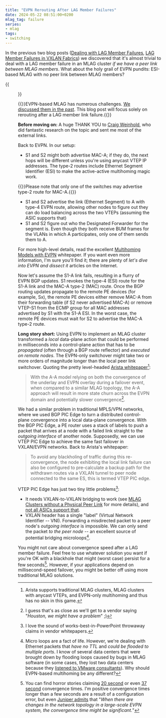 ```yaml
---
title: "EVPN Rerouting After LAG Member Failures"
date: 2024-05-22 08:51:00+0200
mlag_tag: failure
series:
- mlag
tags:
- switching
---
```

In the previous two blog posts ([Dealing with LAG Member Failures](/2024/05/mlag-lag-member-rerouting.html), [LAG Member Failures in VXLAN Fabrics](/2024/05/mlag-vxlan-rerouting.html))  we discovered that it's almost trivial to deal with a LAG member failure in an MLAG cluster *if we have a peer link between MLAG members*. What about the holy grail of EVPN pundits: ESI-based MLAG with no peer link between MLAG members?
<!--more-->
{{<figure src="/2024/05/mlag-evpn-only.png" caption="EVPN-based MLAG">}}

{{<note warn>}}EVPN-based MLAG has numerous challenges. [We discussed them in the past](/2022/11/mlag-vxlan-evpn.html). This blog post will focus solely on rerouting after a LAG member link failure.{{</note>}}

**Before moving on:** A huge THANK YOU to [Craig Weinhold](https://www.linkedin.com/in/craig-weinhold-0230236/), who did fantastic research on the topic and sent me most of the external links.

Back to EVPN. In our setup:

* S1 and S2 might both advertise MAC-A; if they do, the next hops will be different unless you're using anycast VTEP IP addresses. The type-2 routes include Ethernet Segment Identifier (ESI) to make the active-active multihoming magic work.

{{<note info>}}Please note that only one of the switches may advertise type-2 route for MAC-A.{{</note>}}

* S1 and S2 advertise the link (Ethernet Segment) to A with type-4 EVPN route, allowing other nodes to figure out they can do load balancing across the two VTEPs (assuming the ASIC supports that)
* S1 and S2 figure out who the Designated Forwarder for the segment is. Even though they both receive BUM frames for the VLANs in which A participates, only one of them sends them to A.

For more high-level details, read the excellent [Multihoming Models with EVPN](https://www.arista.com/assets/data/pdf/Whitepapers/EVPN-DC-Multihoming-for-Resiliency-WP.pdf) whitepaper. If you want even more information, I'm sure you'll find it; there are plenty of *let's dive into EVPN and dissect it* articles on the Internet. 

Now let's assume the S1-A link fails, resulting in a flurry of EVPN BGP updates. S1 revokes the type-4 (ESI) route for the S1-A link and the MAC-A type-2 (MAC) route. Once the BGP routing updates propagate to the remote PE devices (for example, Sx), the remote PE devices either remove MAC-A from their forwarding table (if S2 never advertised MAC-A) or remove VTEP-S1 from the ECMP group for all MAC addresses advertised by S1 with the S1-A ESI. In the worst case, the remote PE devices must wait for S2 to advertise the MAC-A type-2 route.

**Long story short:** Using EVPN to implement an MLAG cluster transformed a *local* data-plane action that could be performed in milliseconds into a control-plane action that has to be *propagated* (often through a BGP route reflector) and *executed on remote nodes*. The EVPN-only switchover might take two or more orders of magnitude longer than the local peer link switchover. Quoting the pretty level-headed [Arista whitepaper](https://www.arista.com/assets/data/pdf/Whitepapers/EVPN-DC-Multihoming-for-Resiliency-WP.pdf)[^NBG]:

[^NBG]: Arista supports traditional MLAG clusters, MLAG clusters with anycast VTEPs, and EVPN-only multihoming and thus has no skin in this game.

> With the A-A model relying on both the convergence of the underlay and EVPN overlay during a failover event, when compared to a similar MLAG topology, the A-A approach will result in more state churn across the EVPN domain and potentially slower convergence[^MEH].

[^MEH]: I guess that's as close as we'll get to a vendor saying "_Houston, we might have a problem_" ;)

We had a similar problem in traditional MPLS/VPN networks, where we used BGP PIC Edge to turn a distributed control-plane convergence into a local data-plane convergence. With the BGP PIC Edge, a PE router uses a stack of labels to push a packet that arrives at a node with a failed link straight to the *outgoing interface* of another node. Supposedly, we can use VTEP PIC Edge to achieve the same fast failover in VXLAN/EVPN networks. Back to Arista's whitepaper:

> To avoid any blackholing of traffic during this re-convergence, the node exhibiting the local link failure can also be configured to pre-calculate a backup path for the withdrawn routes via a VXLAN tunnel to peer node connected to the same ES, this is termed VTEP PIC edge.

[^TAC]: I love the sound of works-best-in-PowerPoint throwaway claims in vendor whitepapers.

VTEP PIC Edge has just two tiny little problems[^TAC]:

* It needs VXLAN-to-VXLAN bridging to work (see [MLAG Clusters without a Physical Peer Link](/2023/05/mlag-without-peer-link.html) for more details), and [not all ASICs support that](https://blog.ipspace.net/2022/06/vxlan-bridging-dci.html).
* VXLAN header has a single "label" (Virtual Network Identifier -- VNI). Forwarding a misdirected packet to a peer node's *outgoing interface* is impossible. We can only send the packet *to the peer node* -- an excellent source of potential bridging microloops[^ML].

[^ML]: Micro loops are a fact of life. However, we're dealing with Ethernet packets that *have no TTL* and *could be flooded to multiple ports*. I know of several data centers that were brought down by flooding loops caused by bugs in MLAG software (in some cases, they lost two data centers because they [listened to VMware consultants](https://blog.ipspace.net/2013/01/long-distance-vmotion-stretched-ha.html)). Why should EVPN-based multihoming be any different?

You might not care about convergence speed after a LAG member failure. Feel free to use whatever solution you want if you're OK with a blackhole that might (worst case) persist for a few seconds[^FW]. However, if your applications depend on millisecond-speed failover, you might be better off using more traditional MLAG solutions.

[^FW]: You can find horror stories claiming [20 second](https://community.cisco.com/t5/xr-os-and-platforms/evpn-convergence-time-in-a-multihome-setup-is-about-20-seconds-2/td-p/4655483) or even [37 second](https://nwktimes.blogspot.com/2019/06/evpn-esi-multihoming-part-ii-fast.html?showComment=1684930416882#c1399268855376082187) convergence times. I'm positive convergence times longer than a few seconds are a result of a configuration error, but even [Juniper admits](https://www.juniper.net/documentation/us/en/software/junos/evpn-vxlan/topics/concept/evpn-bgp-multihoming-overview.html) that "*‌When there are changes in the network topology in a large-scale EVPN system, the convergence time might be significant.*"